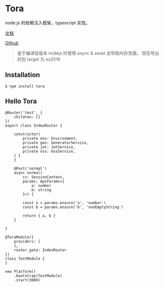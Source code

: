 # Tora
node.js 的依赖注入框架，typescript 实现。

[文档](https://isatiso.github.io/tora)

[Github](https://github.com/isatiso/tora)

> 鉴于编译低版本 nodejs 时使用 async & await 会导致内存泄漏。
> 现在导出的包 target 为 es2019

## Installation

```
$ npm install tora
```

## Hello Tora

```
@Router('test', {
    children: []
})
export class IndexRouter {

    constructor(
        private env: Environment,
        private gen: GeneratorService,
        private jwt: JwtService,
        private oss: OssService,
    ) {
    }

    @Post('normal')
    async normal(
        cs: SessionContext,
        params: ApiParams<{
            a: number
            b: string
        }>) {

        const a = params.ensure('a', 'number')
        const b = params.ensure('b', 'nonEmptyString')

        return { a, b }
    }

}

@ToraModule({
    providers: [
    ],
    router_gate: IndexRouter
})
class TestModule {
}

new Platform()
    .bootstrap(TestModule)
    .start(3000)
```
